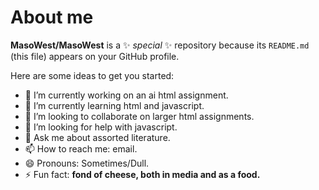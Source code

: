 # About me


**MasoWest/MasoWest** is a ✨ _special_ ✨ repository because its `README.md` (this file) appears on your GitHub profile.

Here are some ideas to get you started:

- 🔭 I’m currently working on an ai html assignment.
- 🌱 I’m currently learning html and javascript.
- 👯 I’m looking to collaborate on larger html assignments.
- 🤔 I’m looking for help with javascript.
- 💬 Ask me about assorted literature.
- 📫 How to reach me: email.
- 😄 Pronouns: Sometimes/Dull.
- ⚡ Fun fact: **fond of cheese, both in media and as a food.**

